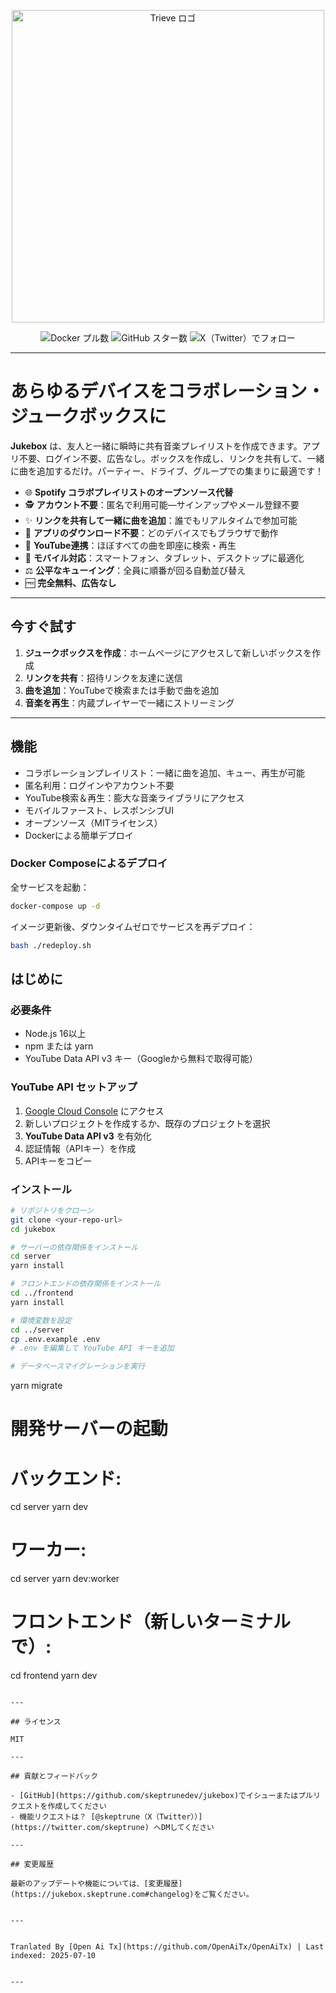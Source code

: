 <p align="center">
  <a href="https://www.jukeboxhq.com">
    <img height="500" src="https://raw.githubusercontent.com/skeptrunedev/jukebox/main/frontend/public/opengraph-image.jpg" alt="Trieve ロゴ">
  </a>
</p>

<p align="center">
  <a href="https://hub.docker.com/r/skeptrune/jukebox-server" style="text-decoration: none;">
    <img src="https://img.shields.io/docker/pulls/skeptrune/jukebox-server?style=flat-square" alt="Docker プル数" />
  </a>
  <a href="https://github.com/skeptrunedev/jukebox/stargazers" style="text-decoration: none;">
    <img src="https://img.shields.io/github/stars/skeptrunedev/jukebox?style=flat-square" alt="GitHub スター数" />
  </a>
  <a href="https://x.com/skeptrune" style="text-decoration: none;">
    <img src="https://img.shields.io/badge/follow%20on-x.com-1da1f2?logo=x&style=flat-square" alt="X（Twitter）でフォロー" />
  </a>
</p>

---
# あらゆるデバイスをコラボレーション・ジュークボックスに

**Jukebox** は、友人と一緒に瞬時に共有音楽プレイリストを作成できます。アプリ不要、ログイン不要、広告なし。ボックスを作成し、リンクを共有して、一緒に曲を追加するだけ。パーティー、ドライブ、グループでの集まりに最適です！

- 🌐 **Spotify コラボプレイリストのオープンソース代替**
- 🕵️ **アカウント不要**：匿名で利用可能—サインアップやメール登録不要
- ✨ **リンクを共有して一緒に曲を追加**：誰でもリアルタイムで参加可能
- 🚀 **アプリのダウンロード不要**：どのデバイスでもブラウザで動作
- 🎵 **YouTube連携**：ほぼすべての曲を即座に検索・再生
- 📱 **モバイル対応**：スマートフォン、タブレット、デスクトップに最適化
- ⚖️ **公平なキューイング**：全員に順番が回る自動並び替え
- 🆓 **完全無料、広告なし**

---

## 今すぐ試す

1. **ジュークボックスを作成**：ホームページにアクセスして新しいボックスを作成
2. **リンクを共有**：招待リンクを友達に送信
3. **曲を追加**：YouTubeで検索または手動で曲を追加
4. **音楽を再生**：内蔵プレイヤーで一緒にストリーミング

---
## 機能

- コラボレーションプレイリスト：一緒に曲を追加、キュー、再生が可能
- 匿名利用：ログインやアカウント不要
- YouTube検索＆再生：膨大な音楽ライブラリにアクセス
- モバイルファースト、レスポンシブUI
- オープンソース（MITライセンス）
- Dockerによる簡単デプロイ

### Docker Composeによるデプロイ

全サービスを起動：

```bash
docker-compose up -d
```

イメージ更新後、ダウンタイムゼロでサービスを再デプロイ：

```bash
bash ./redeploy.sh
```
## はじめに

### 必要条件

- Node.js 16以上
- npm または yarn
- YouTube Data API v3 キー（Googleから無料で取得可能）

### YouTube API セットアップ

1. [Google Cloud Console](https://console.cloud.google.com/) にアクセス
2. 新しいプロジェクトを作成するか、既存のプロジェクトを選択
3. **YouTube Data API v3** を有効化
4. 認証情報（APIキー）を作成
5. APIキーをコピー

### インストール
```bash
# リポジトリをクローン
git clone <your-repo-url>
cd jukebox

# サーバーの依存関係をインストール
cd server
yarn install

# フロントエンドの依存関係をインストール
cd ../frontend
yarn install

# 環境変数を設定
cd ../server
cp .env.example .env
# .env を編集して YouTube API キーを追加

# データベースマイグレーションを実行
```
yarn migrate

# 開発サーバーの起動
# バックエンド:
cd server
yarn dev
# ワーカー:
cd server
yarn dev:worker
# フロントエンド（新しいターミナルで）:
cd frontend
yarn dev
```

---

## ライセンス

MIT

---

## 貢献とフィードバック

- [GitHub](https://github.com/skeptrunedev/jukebox)でイシューまたはプルリクエストを作成してください
- 機能リクエストは？ [@skeptrune（X（Twitter））](https://twitter.com/skeptrune) へDMしてください

---

## 変更履歴

最新のアップデートや機能については、[変更履歴](https://jukebox.skeptrune.com#changelog)をご覧ください。

---

Tranlated By [Open Ai Tx](https://github.com/OpenAiTx/OpenAiTx) | Last indexed: 2025-07-10

---